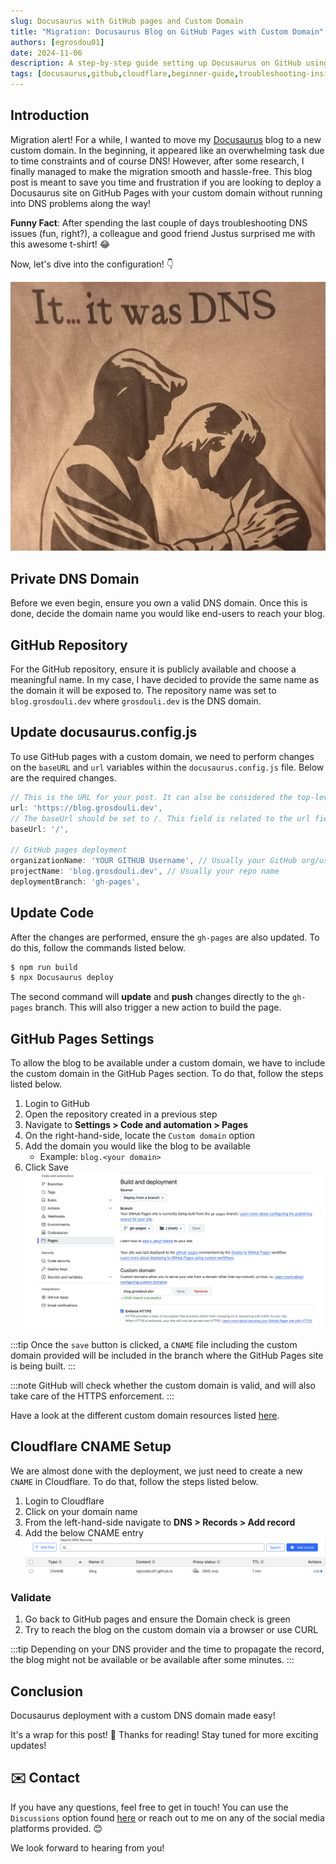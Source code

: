 ```yaml
---
slug: Docusaurus with GitHub pages and Custom Domain
title: "Migration: Docusaurus Blog on GitHub Pages with Custom Domain"
authors: [egrosdou01]
date: 2024-11-06
description: A step-by-step guide setting up Docusaurus on GitHub using GitHub pages and a custom domain
tags: [docusaurus,github,cloudflare,beginner-guide,troubleshooting-insights,"2024"]
---
```


## Introduction

Migration alert! For a while, I wanted to move my [Docusaurus](https://docusaurus.io/docs/next) blog to a new custom domain. In the beginning, it appeared like an overwhelming task due to time constraints and of course DNS! However, after some research, I finally managed to make the migration smooth and hassle-free. This blog post is meant to save you time and frustration if you are looking to deploy a Docusaurus site on GitHub Pages with your custom domain without running into DNS problems along the way!

**Funny Fact**: After spending the last couple of days troubleshooting DNS issues (fun, right?), a colleague and good friend Justus surprised me with this awesome t-shirt! 😂

Now, let's dive into the configuration! 👇

![title image reading "Funny DNS"](its_dns.jpg)

<!--truncate-->

## Private DNS Domain

Before we even begin, ensure you own a valid DNS domain. Once this is done, decide the domain name you would like end-users to reach your blog.

## GitHub Repository

For the GitHub repository, ensure it is publicly available and choose a meaningful name. In my case, I have decided to provide the same name as the domain it will be exposed to. The repository name was set to `blog.grosdouli.dev` where `grosdouli.dev` is the DNS domain.

## Update docusaurus.config.js

To use GitHub pages with a custom domain, we need to perform changes on the `baseURL` and `url` variables within the `docusaurus.config.js` file. Below are the required changes.

```js
// This is the URL for your post. It can also be considered the top-level hostname
url: 'https://blog.grosdouli.dev',
// The baseUrl should be set to /. This field is related to the url field. So, we will resolve the blog post as https://blog.grosdouli.dev/
baseUrl: '/',

// GitHub pages deployment
organizationName: 'YOUR GITHUB Username', // Usually your GitHub org/user name
projectName: 'blog.grosdouli.dev', // Usually your repo name
deploymentBranch: 'gh-pages',
```

## Update Code

After the changes are performed, ensure the `gh-pages` are also updated. To do this, follow the commands listed below.

```bash
$ npm run build
$ npx Docusaurus deploy 
```

The second command will **update** and **push** changes directly to the `gh-pages` branch. This will also trigger a new action to build the page.

## GitHub Pages Settings

To allow the blog to be available under a custom domain, we have to include the custom domain in the GitHub Pages section. To do that, follow the steps listed below.

1. Login to GitHub
1. Open the repository created in a previous step
1. Navigate to **Settings > Code and automation > Pages**
1. On the right-hand-side, locate the `Custom domain` option
1. Add the domain you would like the blog to be available
    - Example: `blog.<your domain>`
1. Click Save
    ![title image reading "GitHub Pages Custom Domain"](github_pages_custom_domain.jpg)

:::tip
Once the `save` button is clicked, a `CNAME` file including the custom domain provided will be included in the branch where the GitHub Pages site is being built.
:::

:::note
GitHub will check whether the custom domain is valid, and will also take care of the HTTPS enforcement.
:::

Have a look at the different custom domain resources listed [here](https://docs.github.com/en/pages/configuring-a-custom-domain-for-your-github-pages-site).

## Cloudflare CNAME Setup

We are almost done with the deployment, we just need to create a new `CNAME` in Cloudflare. To do that, follow the steps listed below.

1. Login to Cloudflare
1. Click on your domain name
1. From the left-hand-side navigate to **DNS > Records > Add record**
1. Add the below CNAME entry
    ![title image reading "Cloudflare CNAME"](cloudflare_cname.jpg)

### Validate

1. Go back to GitHub pages and ensure the Domain check is green
1. Try to reach the blog on the custom domain via a browser or use CURL

:::tip
Depending on your DNS provider and the time to propagate the record, the blog might not be available or be available after some minutes.
:::

## Conclusion

Docusaurus deployment with a custom DNS domain made easy!

It's a wrap for this post! 🎉 Thanks for reading! Stay tuned for more exciting updates!

## ✉️ Contact

If you have any questions, feel free to get in touch! You can use the `Discussions` option found [here](https://github.com/egrosdou01/blog.grosdouli.dev/discussions) or reach out to me on any of the social media platforms provided. 😊

We look forward to hearing from you!
